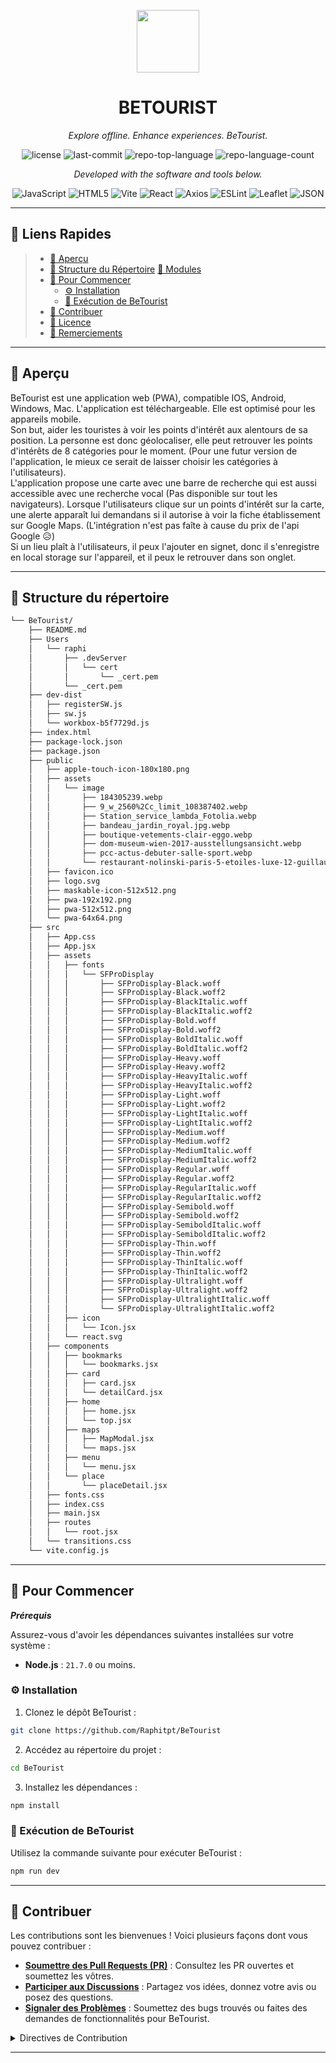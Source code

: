 <p align="center">
  <img src="https://cdn-icons-png.flaticon.com/512/6295/6295417.png" width="100" />
</p>
<p align="center">
    <h1 align="center">BETOURIST</h1>
</p>
<p align="center">
    <em>Explore offline. Enhance experiences. BeTourist.</em>
</p>
<p align="center">
	<img src="https://img.shields.io/github/license/Raphitpt/BeTourist?style=flat&color=0080ff" alt="license">
	<img src="https://img.shields.io/github/last-commit/Raphitpt/BeTourist?style=flat&logo=git&logoColor=white&color=0080ff" alt="last-commit">
	<img src="https://img.shields.io/github/languages/top/Raphitpt/BeTourist?style=flat&color=0080ff" alt="repo-top-language">
	<img src="https://img.shields.io/github/languages/count/Raphitpt/BeTourist?style=flat&color=0080ff" alt="repo-language-count">
<p>
<p align="center">
		<em>Developed with the software and tools below.</em>
</p>
<p align="center">
	<img src="https://img.shields.io/badge/JavaScript-F7DF1E.svg?style=flat&logo=JavaScript&logoColor=black" alt="JavaScript">
	<img src="https://img.shields.io/badge/HTML5-E34F26.svg?style=flat&logo=HTML5&logoColor=white" alt="HTML5">
	<img src="https://img.shields.io/badge/Vite-646CFF.svg?style=flat&logo=Vite&logoColor=white" alt="Vite">
	<img src="https://img.shields.io/badge/React-61DAFB.svg?style=flat&logo=React&logoColor=black" alt="React">
	<img src="https://img.shields.io/badge/Axios-5A29E4.svg?style=flat&logo=Axios&logoColor=white" alt="Axios">
	<img src="https://img.shields.io/badge/ESLint-4B32C3.svg?style=flat&logo=ESLint&logoColor=white" alt="ESLint">
	<img src="https://img.shields.io/badge/Leaflet-199900.svg?style=flat&logo=Leaflet&logoColor=white" alt="Leaflet">
	<img src="https://img.shields.io/badge/JSON-000000.svg?style=flat&logo=JSON&logoColor=white" alt="JSON">
</p>
<hr>

## 🔗 Liens Rapides

> - [📍 Aperçu](#-aperçu)
> - [📂 Structure du Répertoire](#-structure-du-répertoire)
>   [🧩 Modules](#-pour-commencer)
> - [🚀 Pour Commencer](#-pour-commencer)
>   - [⚙️ Installation](#️-installation)
>   - [🤖 Exécution de BeTourist](#-exécution-de-betourist)
> - [🤝 Contribuer](#-contribuer)
> - [📄 Licence](#-licence)
> - [👏 Remerciements](#-remerciements)

---

## 📍 Aperçu

BeTourist est une application web (PWA), compatible IOS, Android, Windows, Mac. L'application est téléchargeable. Elle est optimisé pour les appareils mobile.<br>
Son but, aider les touristes à voir les points d'intérêt aux alentours de sa position. La personne est donc géolocaliser, elle peut retrouver les points d'intérêts de 8 catégories pour le moment. (Pour une futur version de l'application, le mieux ce serait de laisser choisir les catégories à l'utilisateurs).<br>
L'application propose une carte avec une barre de recherche qui est aussi accessible avec une recherche vocal (Pas disponible sur tout les navigateurs). Lorsque l'utilisateurs clique sur un points d'intérêt sur la carte, une alerte apparaît lui demandans si il autorise à voir la fiche établissement sur Google Maps. (L'intégration n'est pas faîte à cause du prix de l'api Google 😥)
<br>
Si un lieu plaît à l'utilisateurs, il peux l'ajouter en signet, donc il s'enregistre en local storage sur l'appareil, et il peux le retrouver dans son onglet.

---

## 📂 Structure du répertoire

```sh
└── BeTourist/
    ├── README.md
    ├── Users
    │   └── raphi
    │       ├── .devServer
    │       │   └── cert
    │       │       └── _cert.pem
    │       └── _cert.pem
    ├── dev-dist
    │   ├── registerSW.js
    │   ├── sw.js
    │   └── workbox-b5f7729d.js
    ├── index.html
    ├── package-lock.json
    ├── package.json
    ├── public
    │   ├── apple-touch-icon-180x180.png
    │   ├── assets
    │   │   └── image
    │   │       ├── 184305239.webp
    │   │       ├── 9_w_2560%2Cc_limit_108387402.webp
    │   │       ├── Station_service_lambda_Fotolia.webp
    │   │       ├── bandeau_jardin_royal.jpg.webp
    │   │       ├── boutique-vetements-clair-eggo.webp
    │   │       ├── dom-museum-wien-2017-ausstellungsansicht.webp
    │   │       ├── pcc-actus-debuter-salle-sport.webp
    │   │       └── restaurant-nolinski-paris-5-etoiles-luxe-12-guillaume-de-laubier.webp
    │   ├── favicon.ico
    │   ├── logo.svg
    │   ├── maskable-icon-512x512.png
    │   ├── pwa-192x192.png
    │   ├── pwa-512x512.png
    │   └── pwa-64x64.png
    ├── src
    │   ├── App.css
    │   ├── App.jsx
    │   ├── assets
    │   │   ├── fonts
    │   │   │   └── SFProDisplay
    │   │   │       ├── SFProDisplay-Black.woff
    │   │   │       ├── SFProDisplay-Black.woff2
    │   │   │       ├── SFProDisplay-BlackItalic.woff
    │   │   │       ├── SFProDisplay-BlackItalic.woff2
    │   │   │       ├── SFProDisplay-Bold.woff
    │   │   │       ├── SFProDisplay-Bold.woff2
    │   │   │       ├── SFProDisplay-BoldItalic.woff
    │   │   │       ├── SFProDisplay-BoldItalic.woff2
    │   │   │       ├── SFProDisplay-Heavy.woff
    │   │   │       ├── SFProDisplay-Heavy.woff2
    │   │   │       ├── SFProDisplay-HeavyItalic.woff
    │   │   │       ├── SFProDisplay-HeavyItalic.woff2
    │   │   │       ├── SFProDisplay-Light.woff
    │   │   │       ├── SFProDisplay-Light.woff2
    │   │   │       ├── SFProDisplay-LightItalic.woff
    │   │   │       ├── SFProDisplay-LightItalic.woff2
    │   │   │       ├── SFProDisplay-Medium.woff
    │   │   │       ├── SFProDisplay-Medium.woff2
    │   │   │       ├── SFProDisplay-MediumItalic.woff
    │   │   │       ├── SFProDisplay-MediumItalic.woff2
    │   │   │       ├── SFProDisplay-Regular.woff
    │   │   │       ├── SFProDisplay-Regular.woff2
    │   │   │       ├── SFProDisplay-RegularItalic.woff
    │   │   │       ├── SFProDisplay-RegularItalic.woff2
    │   │   │       ├── SFProDisplay-Semibold.woff
    │   │   │       ├── SFProDisplay-Semibold.woff2
    │   │   │       ├── SFProDisplay-SemiboldItalic.woff
    │   │   │       ├── SFProDisplay-SemiboldItalic.woff2
    │   │   │       ├── SFProDisplay-Thin.woff
    │   │   │       ├── SFProDisplay-Thin.woff2
    │   │   │       ├── SFProDisplay-ThinItalic.woff
    │   │   │       ├── SFProDisplay-ThinItalic.woff2
    │   │   │       ├── SFProDisplay-Ultralight.woff
    │   │   │       ├── SFProDisplay-Ultralight.woff2
    │   │   │       ├── SFProDisplay-UltralightItalic.woff
    │   │   │       └── SFProDisplay-UltralightItalic.woff2
    │   │   ├── icon
    │   │   │   └── Icon.jsx
    │   │   └── react.svg
    │   ├── components
    │   │   ├── bookmarks
    │   │   │   └── bookmarks.jsx
    │   │   ├── card
    │   │   │   ├── card.jsx
    │   │   │   └── detailCard.jsx
    │   │   ├── home
    │   │   │   ├── home.jsx
    │   │   │   └── top.jsx
    │   │   ├── maps
    │   │   │   ├── MapModal.jsx
    │   │   │   └── maps.jsx
    │   │   ├── menu
    │   │   │   └── menu.jsx
    │   │   └── place
    │   │       └── placeDetail.jsx
    │   ├── fonts.css
    │   ├── index.css
    │   ├── main.jsx
    │   ├── routes
    │   │   └── root.jsx
    │   └── transitions.css
    └── vite.config.js
```

---

## 🚀 Pour Commencer

**_Prérequis_**

Assurez-vous d'avoir les dépendances suivantes installées sur votre système :

- **Node.js** : `21.7.0` ou moins.

### ⚙️ Installation

1. Clonez le dépôt BeTourist :

```sh
git clone https://github.com/Raphitpt/BeTourist
```

2. Accédez au répertoire du projet :

```sh
cd BeTourist
```

3. Installez les dépendances :

```sh
npm install
```

### 🤖 Exécution de BeTourist

Utilisez la commande suivante pour exécuter BeTourist :

```sh
npm run dev
```

---

## 🤝 Contribuer

Les contributions sont les bienvenues ! Voici plusieurs façons dont vous pouvez contribuer :

- **[Soumettre des Pull Requests (PR)](https://github.com/Raphitpt/BeTourist/blob/main/CONTRIBUTING.md)** : Consultez les PR ouvertes et soumettez les vôtres.
- **[Participer aux Discussions](https://github.com/Raphitpt/BeTourist/discussions)** : Partagez vos idées, donnez votre avis ou posez des questions.
- **[Signaler des Problèmes](https://github.com/Raphitpt/BeTourist/issues)** : Soumettez des bugs trouvés ou faites des demandes de fonctionnalités pour BeTourist.

<details closed>
    <summary>Directives de Contribution</summary>

1. **Forkez le Dépôt** : Commencez par forker le dépôt du projet sur votre compte GitHub.
2. **Clonez Localement** : Clonez le dépôt forké sur votre machine locale en utilisant un client Git.
   ```sh
   git clone https://github.com/Raphitpt/BeTourist
   ```
3. **Créez une Nouvelle Branche** : Travaillez toujours sur une nouvelle branche, en lui donnant un nom descriptif.
   ```sh
   git checkout -b nouvelle-fonctionnalité-x
   ```
4. **Apportez Vos Modifications** : Développez et testez vos modifications localement.
5. **Validez Vos Modifications** : Validez avec un message clair décrivant vos mises à jour.
   ```sh
   git commit -m 'Implémentation de la nouvelle fonctionnalité x.'
   ```
6. **Poussez vers GitHub** : Poussez les modifications vers votre dépôt forké.
   ```sh
   git push origin nouvelle-fonctionnalité-x
   ```
7. **Soumettez une Pull Request** : Créez une PR contre le dépôt du projet original. Décrivez clairement les modifications et leurs motivations.

Une fois votre PR examinée et approuvée, elle sera fusionnée dans la branche principale.

</details>

---
